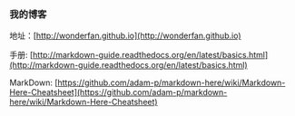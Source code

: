 ### 我的博客

地址：[http://wonderfan.github.io](http://wonderfan.github.io)

手册: [http://markdown-guide.readthedocs.org/en/latest/basics.html](http://markdown-guide.readthedocs.org/en/latest/basics.html)

MarkDown: [https://github.com/adam-p/markdown-here/wiki/Markdown-Here-Cheatsheet](https://github.com/adam-p/markdown-here/wiki/Markdown-Here-Cheatsheet)

